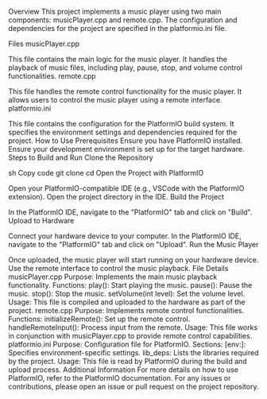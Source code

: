 Overview
This project implements a music player using two main components: musicPlayer.cpp and remote.cpp. The configuration and dependencies for the project are specified in the platformio.ini file.

Files
musicPlayer.cpp

This file contains the main logic for the music player.
It handles the playback of music files, including play, pause, stop, and volume control functionalities.
remote.cpp

This file handles the remote control functionality for the music player.
It allows users to control the music player using a remote interface.
platformio.ini

This file contains the configuration for the PlatformIO build system.
It specifies the environment settings and dependencies required for the project.
How to Use
Prerequisites
Ensure you have PlatformIO installed.
Ensure your development environment is set up for the target hardware.
Steps to Build and Run
Clone the Repository

sh
Copy code
git clone <repository-url>
cd <repository-directory>
Open the Project with PlatformIO

Open your PlatformIO-compatible IDE (e.g., VSCode with the PlatformIO extension).
Open the project directory in the IDE.
Build the Project

In the PlatformIO IDE, navigate to the "PlatformIO" tab and click on "Build".
Upload to Hardware

Connect your hardware device to your computer.
In the PlatformIO IDE, navigate to the "PlatformIO" tab and click on "Upload".
Run the Music Player

Once uploaded, the music player will start running on your hardware device.
Use the remote interface to control the music playback.
File Details
musicPlayer.cpp
Purpose: Implements the main music playback functionality.
Functions:
play(): Start playing the music.
pause(): Pause the music.
stop(): Stop the music.
setVolume(int level): Set the volume level.
Usage: This file is compiled and uploaded to the hardware as part of the project.
remote.cpp
Purpose: Implements remote control functionalities.
Functions:
initializeRemote(): Set up the remote control.
handleRemoteInput(): Process input from the remote.
Usage: This file works in conjunction with musicPlayer.cpp to provide remote control capabilities.
platformio.ini
Purpose: Configuration file for PlatformIO.
Sections:
[env:<environment>]: Specifies environment-specific settings.
lib_deps: Lists the libraries required by the project.
Usage: This file is read by PlatformIO during the build and upload process.
Additional Information
For more details on how to use PlatformIO, refer to the PlatformIO documentation.
For any issues or contributions, please open an issue or pull request on the project repository.
